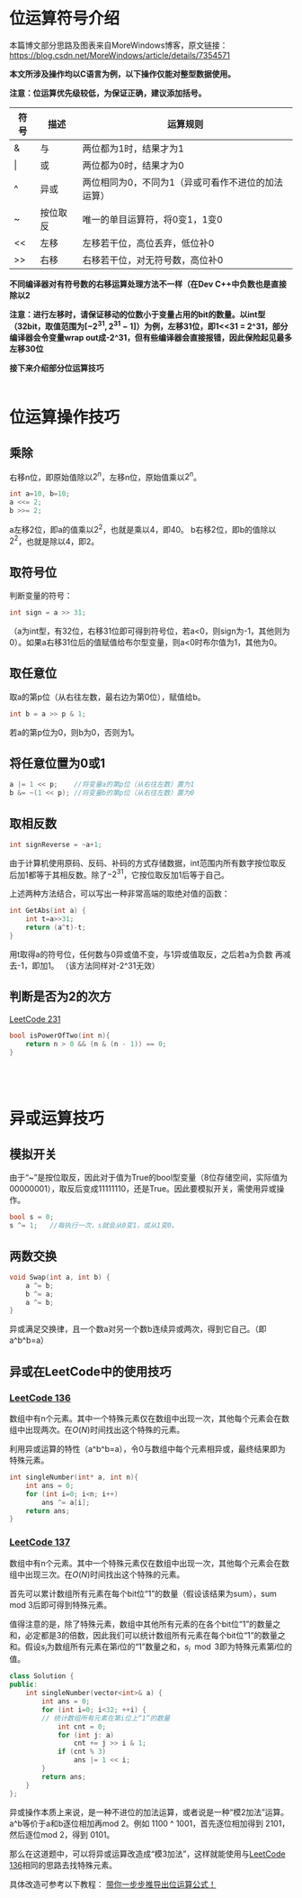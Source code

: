 # 位运算符号介绍
本篇博文部分思路及图表来自MoreWindows博客，原文链接：https://blog.csdn.net/MoreWindows/article/details/7354571

**本文所涉及操作均以C语言为例，以下操作仅能对整型数据使用。**

**注意：位运算优先级较低，为保证正确，建议添加括号。**

| 符号 | 描述 | 运算规则 |
| ---- | ---- | ---- |
| &    |  与  |  两位都为1时，结果才为1 |
| \|   |  或  |  两位都为0时，结果才为0 |
| ^    | 异或 |  两位相同为0，不同为1（异或可看作不进位的加法运算）   |
| ~    | 按位取反 | 唯一的单目运算符，将0变1，1变0 |
| <<   | 左移 | 左移若干位，高位丢弃，低位补0   |
| >>   | 右移 | 右移若干位，对无符号数，高位补0 |

**不同编译器对有符号数的右移运算处理方法不一样（在Dev C++中负数也是直接除以2**

**注意：进行左移时，请保证移动的位数小于变量占用的bit的数量。以int型（32bit，取值范围为$[-2^{31} ,  2^{31}-1]$）为例，左移31位，即1<<31 = 2^31，部分编译器会令变量wrap out成-2^31，但有些编译器会直接报错，因此保险起见最多左移30位**

**接下来介绍部分位运算技巧**
<br/><br/>

# 位运算操作技巧
## 乘除
右移n位，即原始值除以$2^n$，左移n位，原始值乘以$2^n$。
```cpp
int a=10, b=10;
a <<= 2;
b >>= 2;
```
a左移2位，即a的值乘以$2^2$，也就是乘以4，即40。
b右移2位，即b的值除以$2^2$，也就是除以4，即2。

## 取符号位
判断变量的符号：
```cpp
int sign = a >> 31; 
```
（a为int型，有32位，右移31位即可得到符号位，若a<0，则sign为-1，其他则为0）。如果a右移31位后的值赋值给布尔型变量，则a<0时布尔值为1，其他为0。

## 取任意位
取a的第p位（从右往左数，最右边为第0位），赋值给b。
```cpp
int b = a >> p & 1; 
```
若a的第p位为0，则b为0，否则为1。

## 将任意位置为0或1
```cpp
a |= 1 << p;    //将变量a的第p位（从右往左数）置为1
b &= ~(1 << p); //将变量b的第p位（从右往左数）置为0
```

## 取相反数
```cpp
int signReverse = ~a+1;
```
由于计算机使用原码、反码、补码的方式存储数据，int范围内所有数字按位取反后加1都等于其相反数。除了$-2^{31}$，它按位取反加1后等于自己。

上述两种方法结合，可以写出一种非常高端的取绝对值的函数：
```cpp
int GetAbs(int a) {
    int t=a>>31;
    return (a^t)-t;
} 
```
用t取得a的符号位，任何数与0异或值不变，与1异或值取反，之后若a为负数 再减去-1，即加1。
（该方法同样对-2^31无效）

## 判断是否为2的次方
[LeetCode 231](https://leetcode.com/problems/power-of-two/)
```cpp
bool isPowerOfTwo(int n){
    return n > 0 && (n & (n - 1)) == 0;
}
```

<br/><br/>

# 异或运算技巧 



## 模拟开关
由于“~”是按位取反，因此对于值为True的bool型变量（8位存储空间，实际值为00000001），取反后变成11111110，还是True。因此要模拟开关，需使用异或操作。

```cpp
bool s = 0;
s ^= 1;   //每执行一次，s就会从0变1，或从1变0。
```

## 两数交换
```cpp
void Swap(int a, int b) {  
    a ^= b;  
    b ^= a;  
    a ^= b; 
}  
```
异或满足交换律，且一个数a对另一个数b连续异或两次，得到它自己。（即a\^b\^b=a）

## 异或在LeetCode中的使用技巧

### [LeetCode 136](https://leetcode.com/problems/single-number/)


数组中有n个元素。其中一个特殊元素仅在数组中出现一次，其他每个元素会在数组中出现两次。在$O(N)$时间找出这个特殊的元素。

利用异或运算的特性（a\^b\^b=a），令0与数组中每个元素相异或，最终结果即为特殊元素。

```cpp
int singleNumber(int* a, int n){
    int ans = 0;
    for (int i=0; i<n; i++) 
        ans ^= a[i];
    return ans;
}
```

### [LeetCode 137](https://leetcode.com/problems/single-number-ii/solutions/)

数组中有n个元素。其中一个特殊元素仅在数组中出现一次，其他每个元素会在数组中出现三次。在$O(N)$时间找出这个特殊的元素。


首先可以累计数组所有元素在每个bit位“1”的数量（假设该结果为sum），sum mod 3后即可得到特殊元素。

值得注意的是，除了特殊元素，数组中其他所有元素的在各个bit位“1”的数量之和，必定都是3的倍数，因此我们可以统计数组所有元素在每个bit位“1”的数量之和。假设$s_i$为数组所有元素在第$i$位的“1”数量之和，$s_i \mod 3$即为特殊元素第$i$位的值。

```cpp
class Solution {
public:
    int singleNumber(vector<int>& a) {
        int ans = 0;
        for (int i=0; i<32; ++i) {  
        // 统计数组所有元素在第i位上“1”的数量
            int cnt = 0;
            for (int j: a) 
                cnt += j >> i & 1;
            if (cnt % 3)
                ans |= 1 << i; 
        }
        return ans;
    }
};
```


异或操作本质上来说，是一种不进位的加法运算，或者说是一种“模2加法”运算。a\^b等价于a和b逐位相加再mod 2。例如 1100 ^ 1001，首先逐位相加得到 2101，然后逐位mod 2，得到 0101。

那么在这道题中，可以将异或运算改造成“模3加法”，这样就能使用与[LeetCode 136](https://leetcode.com/problems/single-number/)相同的思路去找特殊元素。

具体改造可参考以下教程： [带你一步步推导出位运算公式！](https://leetcode.cn/problems/single-number-ii/solutions/2482832/dai-ni-yi-bu-bu-tui-dao-chu-wei-yun-suan-wnwy/)